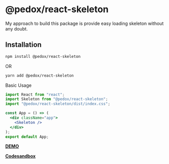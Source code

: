 # @pedox/react-skeleton

My approach to build this package is provide easy loading skeleton without any doubt.

## Installation</h1>

```bash
npm install @pedox/react-skeleton
```

OR

```bash
yarn add @pedox/react-skeleton
```

Basic Usage

```jsx
import React from "react";
import Skeleton from "@pedox/react-skeleton";
import "@pedox/react-skeleton/dist/index.css";

const App = () => (
  <div className="app">
    <Skeleton />
  </div>
);
export default App;
```

[**DEMO**](http://pedox.github.com/react-skeleton/)

[**Codesandbox**](https://codesandbox.io/s/lingering-mountain-vlv1q)
